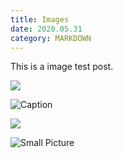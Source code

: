```yaml
---
title: Images
date: 2020.05.31
category: MARKDOWN
---
```


This is a image test post.

![](http://ww1.sinaimg.cn/mw690/81b78497jw1emfgwkasznj21hc0u0qb7.jpg)

![Caption](http://ww3.sinaimg.cn/mw690/81b78497jw1emfgwjrh2pj21hc0u01g3.jpg)

![](http://ww2.sinaimg.cn/mw690/81b78497jw1emfgwil5xkj21hc0u0tpm.jpg)

![Small Picture](http://placehold.it/350x150.jpg)
